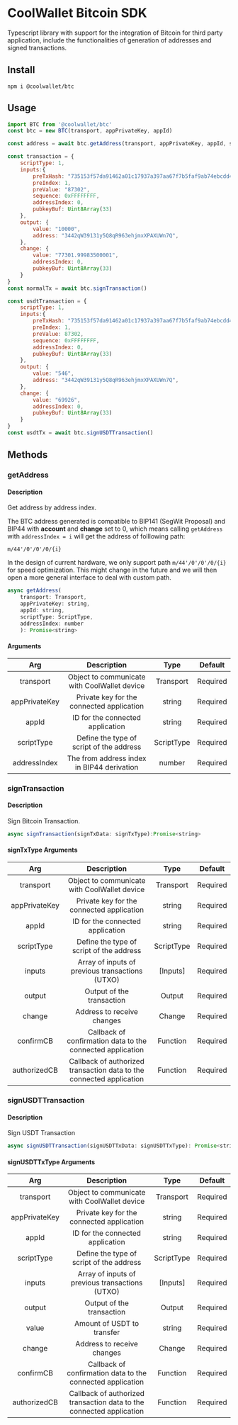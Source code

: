 # CoolWallet Bitcoin SDK

Typescript library with support for the integration of Bitcoin for third party application, include the functionalities of generation of addresses and signed transactions. 

## Install

```shell
npm i @coolwallet/btc
```

## Usage

```javascript
import BTC from '@coolwallet/btc'
const btc = new BTC(transport, appPrivateKey, appId)

const address = await btc.getAddress(transport, appPrivateKey, appId, scriptType, 0);

const transaction = {
    scriptType: 1,
    inputs:{
        preTxHash: "735153f57da91462a01c17937a397aa67f7b5faf9ab74ebcdd4c8f485aba26f5",
        preIndex: 1,
        preValue: "87302",
        sequence: 0xFFFFFFFF,
        addressIndex: 0,
        pubkeyBuf: Uint8Array(33)
    },
    output: {
        value: "10000",
        address: "3442qW39131y5Q8qR963ehjmxXPAXUWn7Q",
    },
    change: {
        value: "77301.99983500001",
        addressIndex: 0,
        pubkeyBuf: Uint8Array(33)
    }
}
const normalTx = await btc.signTransaction()

const usdtTransaction = {
    scriptType: 1,
    inputs:{
        preTxHash: "735153f57da91462a01c17937a397aa67f7b5faf9ab74ebcdd4c8f485aba26f5",
        preIndex: 1,
        preValue: 87302,
        sequence: 0xFFFFFFFF,
        addressIndex: 0,
        pubkeyBuf: Uint8Array(33)
    },
    output: {
        value: "546",
        address: "3442qW39131y5Q8qR963ehjmxXPAXUWn7Q",
    },
    change: {
        value: "69926",
        addressIndex: 0,
        pubkeyBuf: Uint8Array(33)
    }
}
const usdtTx = await btc.signUSDTTransaction()
```

## Methods

### getAddress

#### Description

Get address by address index.

The BTC address generated is compatible to BIP141 (SegWit Proposal) and BIP44 with **account** and **change** set to 0, which means calling `getAddress` with `addressIndex = i` will get the address of folllowing path:

```none
m/44'/0'/0'/0/{i}
```

In the design of current hardware, we only support path `m/44'/0'/0'/0/{i}` for speed optimization. This might change in the future and we will then open a more general interface to deal with custom path.

```javascript
async getAddress(
    transport: Transport, 
    appPrivateKey: string, 
    appId: string, 
    scriptType: ScriptType, 
    addressIndex: number
    ): Promise<string> 
```

#### Arguments

|      Arg      |                  Description                 |    Type    |  Default |
|:-------------:|:--------------------------------------------:|:----------:|:--------:|
|   transport   | Object to communicate with CoolWallet device |  Transport | Required |
| appPrivateKey |   Private key for the connected application  |   string   | Required |
|     appId     |       ID for the connected application       |   string   | Required |
|   scriptType  |   Define the type of script of the address   | ScriptType | Required |
|  addressIndex |  The from address index in BIP44 derivation  |   number   | Required |

### signTransaction

#### Description

Sign Bitcoin Transaction.

```javascript
async signTransaction(signTxData: signTxType):Promise<string>
```

#### signTxType Arguments

|      Arg      |                              Description                             |    Type    |  Default |
|:-------------:|:--------------------------------------------------------------------:|:----------:|:--------:|
|   transport   |             Object to communicate with CoolWallet device             |  Transport | Required |
| appPrivateKey |               Private key for the connected application              |   string   | Required |
|     appId     |                   ID for the connected application                   |   string   | Required |
|   scriptType  |               Define the type of script of the address               | ScriptType | Required |
|     inputs    |            Array of inputs of previous transactions (UTXO)           |  [Inputs]  | Required |
|     output    |                       Output of the transaction                      |   Output   | Required |
|     change    |                      Address to receive changes                      |   Change   | Required |
|   confirmCB   |      Callback of confirmation data to the connected application      |  Function  | Required |
|  authorizedCB | Callback of authorized transaction data to the connected application |  Function  | Required |

### signUSDTTransaction

#### Description

Sign USDT Transaction

```javascript
async signUSDTTransaction(signUSDTTxData: signUSDTTxType): Promise<string>
```

#### signUSDTTxType Arguments

|      Arg      |                              Description                             |    Type    |  Default |
|:-------------:|:--------------------------------------------------------------------:|:----------:|:--------:|
|   transport   |             Object to communicate with CoolWallet device             |  Transport | Required |
| appPrivateKey |               Private key for the connected application              |   string   | Required |
|     appId     |                   ID for the connected application                   |   string   | Required |
|   scriptType  |               Define the type of script of the address               | ScriptType | Required |
|     inputs    |            Array of inputs of previous transactions (UTXO)           |  [Inputs]  | Required |
|     output    |                       Output of the transaction                      |   Output   | Required |
|     value     |                      Amount of USDT to transfer                      |   string   | Required |
|     change    |                      Address to receive changes                      |   Change   | Required |
|   confirmCB   |      Callback of confirmation data to the connected application      |  Function  | Required |
|  authorizedCB | Callback of authorized transaction data to the connected application |  Function  | Required |